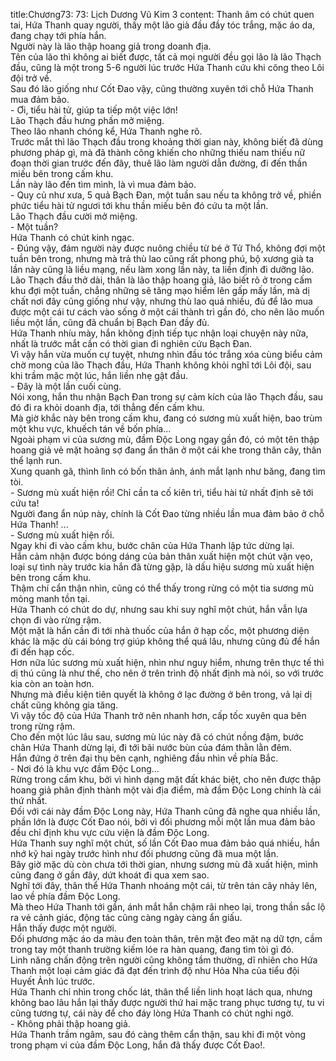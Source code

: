title:Chương73: 73: Lịch Dương Vũ Kim 3
content:
Thanh âm có chút quen tai, Hứa Thanh quay người, thấy một lão già đầu đầy tóc trắng, mặc áo da, đang chạy tới phía hắn.<br>Người này là lão thập hoang giả trong doanh địa.<br>Tên của lão thì không ai biết được, tất cả mọi người đều gọi lão là lão Thạch đầu, cũng là một trong 5-6 người lúc trước Hứa Thanh cứu khi cõng theo Lôi đội trở về.<br>Sau đó lão giống như Cốt Đao vậy, cũng thường xuyên tới chỗ Hứa Thanh mua đảm bảo.<br>- Ơi, tiểu hài tử, giúp ta tiếp một việc lớn!<br>Lão Thạch đầu hưng phấn mở miệng.<br>Theo lão nhanh chóng kể, Hứa Thanh nghe rõ.<br>Trước mắt thì lão Thạch đầu trong khoảng thời gian này, không biết đã dùng phương pháp gì, mà đã thành công khiến cho những thiếu nam thiếu nữ đoạn thời gian trước đến đây, thuê lão làm người dẫn đường, đi đến thần miếu bên trong cấm khu.<br>Lần này lão đến tìm mình, là vì mua đảm bảo.<br>- Quy củ như xưa, 5 quả Bạch Đan, một tuần sau nếu ta không trở về, phiền phức tiểu hài tử ngươi tới khu thần miếu bên đó cứu ta một lần.<br>Lão Thạch đầu cười mở miệng.<br>- Một tuần?<br>Hứa Thanh có chút kinh ngạc.<br>- Đúng vậy, đám người này được nuông chiều từ bé ở Tử Thổ, không đợi một tuần bên trong, nhưng mà trả thù lao cũng rất phong phú, bộ xương già ta lần này cũng là liều mạng, nếu làm xong lần này, ta liền định đi dưỡng lão.<br>Lão Thạch đầu thở dài, thân là lão thập hoang giả, lão biết rõ ở trong cấm khu đợi một tuần, chẳng những sẽ tăng mạo hiểm lên gấp mấy lần, mà dị chất nơi đây cũng giống như vậy, nhưng thù lao quá nhiều, đủ để lão mua được một cái tư cách vào sống ở một cái thành trì gần đó, cho nên lão muốn liều một lần, cũng đã chuẩn bị Bạch Đan đầy đủ.<br>Hứa Thanh nhíu mày, hắn không định tiếp tục nhận loại chuyện này nữa, nhất là trước mắt cần có thời gian đi nghiên cứu Bạch Đan.<br>Vì vậy hắn vừa muốn cự tuyệt, nhưng nhìn đầu tóc trắng xóa cùng biểu cảm chờ mong của lão Thạch đầu, Hứa Thanh không khỏi nghĩ tới Lôi đội, sau khi trầm mặc một lúc, hắn liền nhẹ gật đầu.<br>- Đây là một lần cuối cùng.<br>Nói xong, hắn thu nhận Bạch Đan trong sự cảm kích của lão Thạch đầu, sau đó đi ra khỏi doanh địa, tới thẳng đến cấm khu.<br>Mà giờ khắc này bên trong cấm khu, đang có sương mù xuất hiện, bao trùm một khu vực, khuếch tán về bốn phía...<br>Ngoài phạm vi của sương mù, đầm Độc Long ngay gần đó, có một tên thập hoang giả vẻ mặt hoảng sợ đang ẩn thân ở một cái khe trong thân cây, thân thể lạnh run.<br>Xung quanh gã, thình lình có bốn thân ảnh, ánh mắt lạnh như băng, đang tìm tòi.<br>- Sương mù xuất hiện rồi! Chỉ cần ta cố kiên trì, tiểu hài tử nhất định sẽ tới cứu ta!<br>Người đang ẩn núp này, chính là Cốt Đao từng nhiều lần mua đảm bảo ở chỗ Hứa Thanh! ...<br>- Sương mù xuất hiện rồi.<br>Ngay khi đi vào cấm khu, bước chân của Hứa Thanh lập tức dừng lại.<br>Hắn cảm nhận được bóng dáng của bản thân xuất hiện một chút vặn vẹo, loại sự tình này trước kia hắn đã từng gặp, là dấu hiệu sương mù xuất hiện bên trong cấm khu.<br>Thậm chí cẩn thận nhìn, cũng có thể thấy trong rừng có một tia sương mù mỏng manh tồn tại.<br>Hứa Thanh có chút do dự, nhưng sau khi suy nghĩ một chút, hắn vẫn lựa chọn đi vào rừng rậm.<br>Một mặt là hắn cần đi tới nhà thuốc của hắn ở hạp cốc, một phương diện khác là mặc dù cái bóng trợ giúp không thể quá lâu, nhưng cũng đủ để hắn đi đến hạp cốc.<br>Hơn nữa lúc sương mù xuất hiện, nhìn như nguy hiểm, nhưng trên thực tế thì dị thú cũng là như thế, cho nên ở trên trình độ nhất định mà nói, so với trước kia còn an toàn hơn.<br>Nhưng mà điều kiện tiên quyết là không ở lạc đường ở bên trong, vả lại dị chất cũng không gia tăng.<br>Vì vậy tốc độ của Hứa Thanh trở nên nhanh hơn, cấp tốc xuyên qua bên trong rừng rậm.<br>Cho đến một lúc lâu sau, sương mù lúc này đã có chút nồng đậm, bước chân Hứa Thanh dừng lại, đi tới bãi nước bùn của đám thằn lằn đêm.<br>Hắn đứng ở trên đại thụ bên cạnh, nghiêng đầu nhìn về phía Bắc.<br>- Nơi đó là khu vực đầm Độc Long...<br>Rừng trong cấm khu, bởi vì hình dạng mặt đất khác biệt, cho nên được thập hoang giả phân định thành một vài địa điểm, mà đầm Độc Long chính là cái thứ nhất.<br>Đối với cái này đầm Độc Long này, Hứa Thanh cũng đã nghe qua nhiều lần, phần lớn là được Cốt Đao nói, bởi vì đối phương mỗi một lần mua đảm bảo đều chỉ định khu vực cứu viện là đầm Độc Long.<br>Hứa Thanh suy nghĩ một chút, số lần Cốt Đao mua đảm bảo quá nhiều, hắn nhớ kỹ hai ngày trước hình như đối phương cũng đã mua một lần.<br>Bây giờ mặc dù còn chưa tới thời gian, nhưng sương mù đã xuất hiện, mình cũng đang ở gần đây, dứt khoát đi qua xem sao.<br>Nghĩ tới đây, thân thể Hứa Thanh nhoáng một cái, từ trên tán cây nhảy lên, lao về phía đầm Độc Long.<br>Mà theo Hứa Thanh tới gần, ánh mắt hắn chậm rãi nheo lại, trong thần sắc lộ ra vẻ cảnh giác, động tác cũng càng ngày càng ẩn giấu.<br>Hắn thấy được một người.<br>Đối phương mặc áo da màu đen toàn thân, trên mặt đeo mặt nạ dữ tợn, cầm trong tay một thanh trường kiếm lóe ra hàn quang, đang tìm tòi gì đó.<br>Linh năng chấn động trên người cũng không tầm thường, dĩ nhiên cho Hứa Thanh một loại cảm giác đã đạt đến trình độ như Hỏa Nha của tiểu đội Huyết Ảnh lúc trước.<br>Hứa Thanh chỉ nhìn trong chốc lát, thân thể liền linh hoạt lách qua, nhưng không bao lâu hắn lại thấy được người thứ hai mặc trang phục tương tự, tu vi cũng tương tự, cái này để cho đáy lòng Hứa Thanh có chút nghi ngờ.<br>- Không phải thập hoang giả.<br>Hứa Thanh trầm ngâm, sau đó càng thêm cẩn thận, sau khi đi một vòng trong phạm vi của đầm Độc Long, hắn đã thấy được Cốt Đao!.<br>